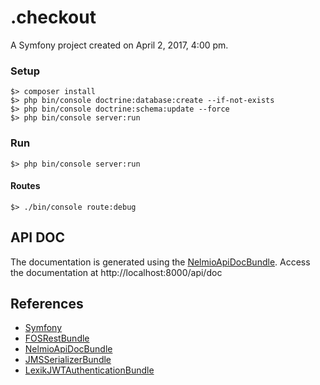 .checkout
=========

A Symfony project created on April 2, 2017, 4:00 pm.

### Setup

```
$> composer install
$> php bin/console doctrine:database:create --if-not-exists
$> php bin/console doctrine:schema:update --force
$> php bin/console server:run

```

### Run

`$> php bin/console server:run`


#### Routes

`$> ./bin/console route:debug`

## API DOC

The documentation is generated using the [NelmioApiDocBundle](https://github.com/nelmio/NelmioApiDocBundle).
Access the documentation at http://localhost:8000/api/doc


## References

* [Symfony](https://symfony.com/)
* [FOSRestBundle](http://symfony.com/doc/master/bundles/FOSRestBundle/index.html)
* [NelmioApiDocBundle](https://github.com/nelmio/NelmioApiDocBundle)
* [JMSSerializerBundle](http://jmsyst.com/bundles/JMSSerializerBundle)
* [LexikJWTAuthenticationBundle](https://github.com/lexik/LexikJWTAuthenticationBundle)
